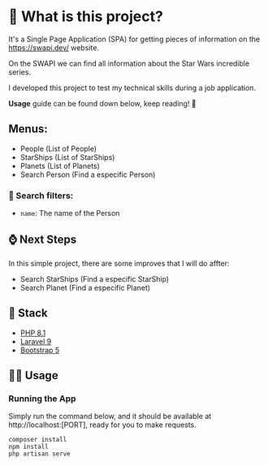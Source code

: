 # 🐘 What is this project?
It's a Single Page Application (SPA) for getting pieces of information on the https://swapi.dev/ website.

On the SWAPI we can find all information about the Star Wars incredible series.  

I developed this project to test my technical skills during a job application.

**Usage** guide can be found down below, keep reading! 🙂 

## Menus:
- People (List of People)
- StarShips (List of StarShips)
- Planets (List of Planets)
- Search Person (Find a especific Person)

### 🔎 Search filters:
- `name`: The name of the Person

## :watch: Next Steps
In this simple project, there are some improves that I will do affter:
- Search StarShips (Find a especific StarShip)
- Search Planet (Find a especific Planet)

## 🚀 Stack
- [PHP 8.1](https://www.php.net/)
- [Laravel 9](https://laravel.com/)
- [Bootstrap 5](https://getbootstrap.com/)

## 🧑‍💻 Usage

### Running the App
Simply run the command below, and it should be available at http://localhost:[PORT], ready for you to make requests.
```
composer install
npm install
php artisan serve

